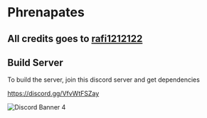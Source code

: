 # Phrenapates

## All credits goes to [rafi1212122](https://github.com/rafi1212122)

## Build Server

To build the server, join this discord server and get dependencies

https://discord.gg/VfvWtFSZay

![Discord Banner 4](https://discord.com/api/guilds/1286247108898324491/widget.png?style=banner4)

